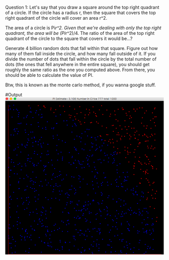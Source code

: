 Question 1: Let's say that you draw a square around the top right 
quadrant of a circle. If the circle has a radius r, then the square that 
covers the top right quadrant of the circle will cover an area r^2.

The area of a circle is Pi*r^2. Given that we're dealing with only the top 
right quadrant, the area will be (Pi*r^2)/4. The ratio of the area of 
the top right quadrant of the circle to the square that covers it would 
be...?

Generate 4 billion random dots that fall within that square. Figure out 
how many of them fall inside the circle, and how many fall outside of it. 
If you divide the number of dots that fall within the circle by the total 
number of dots (the ones that fell anywhere in the entire square), you 
should get roughly the same ratio as the one you computed above. From 
there, you should be able to calculate the value of PI.

Btw, this is known as the monte carlo method, if you wanna google stuff.


#Output
![alt tab](https://github.com/SamuelWitke/CISC-3150/blob/master/Homework5/image.png)

